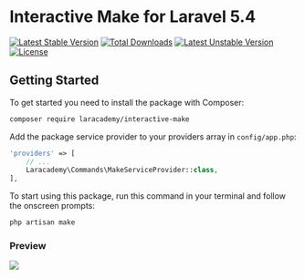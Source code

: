 # Interactive Make for Laravel 5.4

[![Latest Stable Version](https://poser.pugx.org/laracademy/interactive-make/v/stable)](https://packagist.org/packages/laracademy/interactive-make)  [![Total Downloads](https://poser.pugx.org/laracademy/interactive-make/downloads)](https://packagist.org/packages/laracademy/interactive-make) [![Latest Unstable Version](https://poser.pugx.org/laracademy/interactive-make/v/unstable)](https://packagist.org/packages/laracademy/interactive-make) [![License](https://poser.pugx.org/laracademy/interactive-make/license)](https://packagist.org/packages/laracademy/interactive-make)

## Getting Started

To get started you need to install the package with Composer:

```bash
composer require laracademy/interactive-make
```

Add the package service provider to your providers array in `config/app.php`:

```php
'providers' => [
    // ...
    Laracademy\Commands\MakeServiceProvider::class,
],
```

To start using this package, run this command in your terminal and follow the onscreen prompts:

```bash
php artisan make
```

### Preview

![](http://i.imgur.com/qR8AQ4U.gif)
